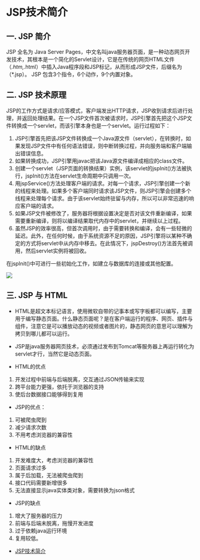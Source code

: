 # JSP技术简介
## 一. JSP 简介
JSP 全名为 Java Server Pages，中文名叫java服务器页面，是一种动态网页开发技术，其根本是一个简化的Servlet设计，它是在传统的网页HTML文件（*.htm,*.html）中插入Java程序段和JSP标记，从而形成JSP文件，后缀名为（*.jsp）。
JSP 包含3个指令，6个动作，9个内置对象。

## 二. JSP 技术原理
JSP的工作方式是请求/应答模式，客户端发出HTTP请求，JSP收到请求后进行处理，并返回处理结果。在一个JSP文件首次被请求时，JSP引擎首先把这个JSP文件转换成一个servlet，而该引擎本身也是一个servlet。运行过程如下：
1. JSP引擎首先把该JSP文件转换成一个Java源文件（servlet），在转换时，如果发现JSP文件中有任何语法错误，则中断转换过程，并向服务端和客户端输出错误信息。
2. 如果转换成功，JSP引擎用javac把该Java源文件编译成相应的class文件。
3. 创建一个servlet（JSP页面的转换结果）实例，该servlet的jspInit()方法被执行，jspInit()方法在servlet生命周期中只调用一次。
4. 用jspService()方法处理客户端的请求。对每一个请求，JSP引擎创建一个新的线程来处理。如果多个客户端同时请求该JSP文件，则JSP引擎会创建多个线程来处理每个请求。由于该servlet始终驻留与内存，所以可以非常迅速的响应客户端的请求。
5. 如果JSP文件被修改了，服务器将根据设置决定是否对该文件重新编译，如果需要重新编译，则将以编译结果取代内存中的servlet，并继续以上过程。
6. 虽然JSP的效率很高，但首次调用时，由于需要转换和编译，会有一些轻微的延迟。此外，在任何时候，由于系统资源不足的原因，JSP引擎将以某种不确定的方式将servlet中从内存中移去。在此情况下，jspDestroy()方法首先被调用，然后servlet实例将被回收。

在jspInit()中可进行一些初始化工作，如建立与数据库的连接或其他配置。

![](https://img-blog.csdnimg.cn/20190623091024628.png?x-oss-process=image/watermark,type_ZmFuZ3poZW5naGVpdGk,shadow_10,text_aHR0cHM6Ly9ibG9nLmNzZG4ubmV0L01hZGVpcmE=,size_16,color_FFFFFF,t_70)


## 三. JSP 与 HTML 
- HTML是超文本标记语言，使用微软自带的记事本或写字板都可以编写，主要用于编写静态页面。什么静态页面呢？是在客户端运行的程序、网页、插件与组件，注意它是可以播放动态的视频或者图片的，静态网页的意思可以理解为拷贝到哪儿都可以运行。

- JSP是java服务器网页技术，必须通过发布到Tomcat等服务器上再运行转化为servlet才行，当然它是动态页面。

- HTML的优点    
1. 开发过程中前端与后端脱离，交互通过JSON传输来实现       
2. 跨平台能力更强，依托于浏览器的支持  
3. 使后台数据接口能够得到复用    
                                                  
-  JSP的优点：                    
1. 可被爬虫爬到                                 
2. 减少请求次数                                              
3. 不用考虑浏览器的兼容性

- HTML的缺点    
1. 开发难度大，考虑浏览器的兼容性
2. 页面请求过多
3. 属于后加载，无法被爬虫爬到 
4. 接口代码需要新增很多 
5. 无法直接显示java实体类对象，需要转换为json格式
                                            
- JSP的缺点
1. 增大了服务器的压力
2. 前端与后端未脱离，拖慢开发进度
3. 过于依赖java运行环境
4. 复用较低。

- [JSP技术简介](https://blog.csdn.net/Madeira/article/details/93377880)
